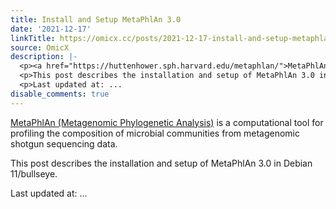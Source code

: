 ```yaml
---
title: Install and Setup MetaPhlAn 3.0
date: '2021-12-17'
linkTitle: https://omicx.cc/posts/2021-12-17-install-and-setup-metaphlan-3/
source: OmicX
description: |-
  <p><a href="https://huttenhower.sph.harvard.edu/metaphlan/">MetaPhlAn (Metagenomic Phylogenetic Analysis)</a> is a computational tool for profiling the composition of microbial communities from metagenomic shotgun sequencing data.</p>
  <p>This post describes the installation and setup of MetaPhlAn 3.0 in Debian 11/bullseye.</p>
  <p>Last updated at: ...
disable_comments: true
---
```

<p><a href="https://huttenhower.sph.harvard.edu/metaphlan/">MetaPhlAn (Metagenomic Phylogenetic Analysis)</a> is a computational tool for profiling the composition of microbial communities from metagenomic shotgun sequencing data.</p>
<p>This post describes the installation and setup of MetaPhlAn 3.0 in Debian 11/bullseye.</p>
<p>Last updated at: ...